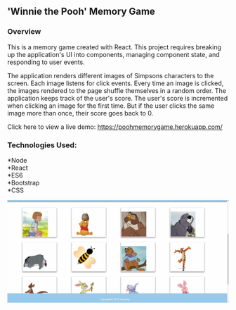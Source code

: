 ## 'Winnie the Pooh' Memory Game

### Overview

This is a memory game created with React. This project requires breaking up the application's UI into components, managing component state, and responding to user events.

The application renders different images of Simpsons characters to the screen. Each image listens for click events. Every time an image is clicked, the images rendered to the page shuffle themselves in a random order. The application keeps track of the user's score. The user's score is incremented when clicking an image for the first time. But if the user clicks the same image more than once, their score goes back to 0.

Click here to view a live demo: https://poohmemorygame.herokuapp.com/

### Technologies Used:

*Node<br/>
*React<br/>
*ES6<br/>
*Bootstrap<br/>
*CSS<br/>

![](src/images/readmePoohMemoryGame.gif)